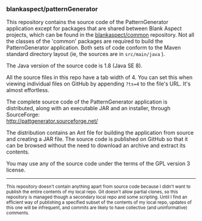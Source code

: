 ### blankaspect/patternGenerator

This repository contains the source code of the PatternGenerator application except for packages that are shared between
Blank Aspect projects, which can be found in the [blankaspect/common](https://github.com/blankaspect/common) repository.
Not all the classes of the 'common' packages are required to build the PatternGenerator application.  Both sets of code
conform to the Maven standard directory layout \(ie, the sources are in `src/main/java` \).

The Java version of the source code is 1.8 \(Java SE 8\).

All the source files in this repo have a tab width of 4.  You can set this when viewing individual files on GitHub by
appending `?ts=4` to the file's URL.  It's almost effortless. 

The complete source code of the PatternGenerator application is distributed, along with an executable JAR and an
installer, through SourceForge:  
<http://pattgenerator.sourceforge.net/>

The distribution contains an Ant file for building the application from source and creating a JAR file.  The source code
is published on GitHub so that it can be browsed without the need to download an archive and extract its contents.

You may use any of the source code under the terms of the GPL version 3 license.

---

<small>This repository doesn't contain anything apart from source code because I didn't want to publish the entire
contents of my local repo.  Git doesn't allow partial clones, so this repository is managed though a secondary local
repo and some scripting.  Until I find an efficient way of publishing a specified subset of the contents of my local
repo, updates of this one will be infrequent, and commits are likely to have collective \(and uninformative\)
comments.</small>
